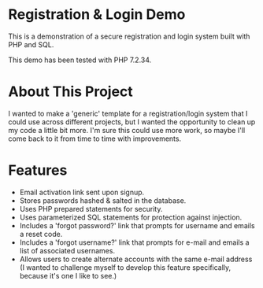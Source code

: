 # Registration & Login Demo

This is a demonstration of a secure registration and login system built with PHP and SQL.

This demo has been tested with PHP 7.2.34.

# About This Project

I wanted to make a 'generic' template for a registration/login system that I could use across different projects, but I wanted the opportunity to clean up my code a little bit more. I'm sure this could use more work, so maybe I'll come back to it from time to time with improvements.

# Features

- Email activation link sent upon signup.
- Stores passwords hashed & salted in the database.
- Uses PHP prepared statements for security.
- Uses parameterized SQL statements for protection against injection.
- Includes a 'forgot password?' link that prompts for username and emails a reset code.
- Includes a 'forgot username?' link that prompts for e-mail and emails a list of associated usernames.
- Allows users to create alternate accounts with the same e-mail address (I wanted to challenge myself to develop this feature specifically, because it's one I like to see.)
